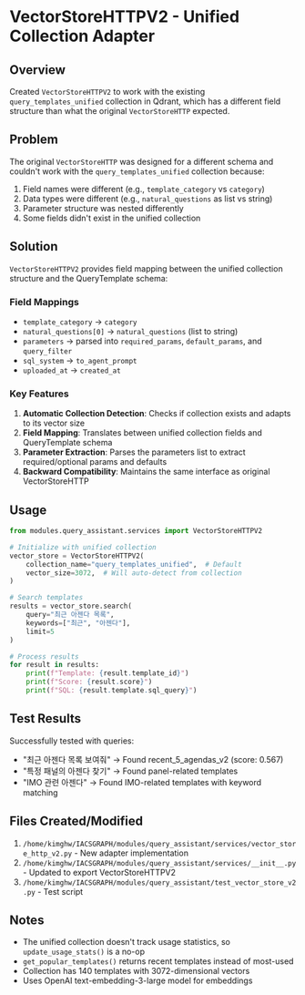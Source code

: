 # VectorStoreHTTPV2 - Unified Collection Adapter

## Overview
Created `VectorStoreHTTPV2` to work with the existing `query_templates_unified` collection in Qdrant, which has a different field structure than what the original `VectorStoreHTTP` expected.

## Problem
The original `VectorStoreHTTP` was designed for a different schema and couldn't work with the `query_templates_unified` collection because:
1. Field names were different (e.g., `template_category` vs `category`)
2. Data types were different (e.g., `natural_questions` as list vs string)
3. Parameter structure was nested differently
4. Some fields didn't exist in the unified collection

## Solution
`VectorStoreHTTPV2` provides field mapping between the unified collection structure and the QueryTemplate schema:

### Field Mappings
- `template_category` → `category`
- `natural_questions[0]` → `natural_questions` (list to string)
- `parameters` → parsed into `required_params`, `default_params`, and `query_filter`
- `sql_system` → `to_agent_prompt`
- `uploaded_at` → `created_at`

### Key Features
1. **Automatic Collection Detection**: Checks if collection exists and adapts to its vector size
2. **Field Mapping**: Translates between unified collection fields and QueryTemplate schema
3. **Parameter Extraction**: Parses the parameters list to extract required/optional params and defaults
4. **Backward Compatibility**: Maintains the same interface as original VectorStoreHTTP

## Usage
```python
from modules.query_assistant.services import VectorStoreHTTPV2

# Initialize with unified collection
vector_store = VectorStoreHTTPV2(
    collection_name="query_templates_unified",  # Default
    vector_size=3072,  # Will auto-detect from collection
)

# Search templates
results = vector_store.search(
    query="최근 아젠다 목록",
    keywords=["최근", "아젠다"],
    limit=5
)

# Process results
for result in results:
    print(f"Template: {result.template_id}")
    print(f"Score: {result.score}")
    print(f"SQL: {result.template.sql_query}")
```

## Test Results
Successfully tested with queries:
- "최근 아젠다 목록 보여줘" → Found recent_5_agendas_v2 (score: 0.567)
- "특정 패널의 아젠다 찾기" → Found panel-related templates
- "IMO 관련 아젠다" → Found IMO-related templates with keyword matching

## Files Created/Modified
1. `/home/kimghw/IACSGRAPH/modules/query_assistant/services/vector_store_http_v2.py` - New adapter implementation
2. `/home/kimghw/IACSGRAPH/modules/query_assistant/services/__init__.py` - Updated to export VectorStoreHTTPV2
3. `/home/kimghw/IACSGRAPH/modules/query_assistant/test_vector_store_v2.py` - Test script

## Notes
- The unified collection doesn't track usage statistics, so `update_usage_stats()` is a no-op
- `get_popular_templates()` returns recent templates instead of most-used
- Collection has 140 templates with 3072-dimensional vectors
- Uses OpenAI text-embedding-3-large model for embeddings